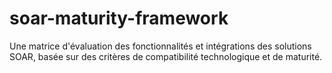 # soar-maturity-framework
Une matrice d'évaluation des fonctionnalités et intégrations des solutions SOAR, basée sur des critères de compatibilité technologique et de maturité.
